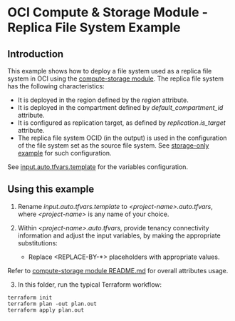 # OCI Compute & Storage Module - Replica File System Example

## Introduction

This example shows how to deploy a file system used as a replica file system in OCI using the [compute-storage module](../../). The replica file system has the following characteristics:
- It is deployed in the region defined by the *region* attribute.
- It is deployed in the compartment defined by *default_compartment_id* attribute.
- It is configured as replication target, as defined by *replication.is_target* attribute.
- The replica file system OCID (in the output) is used in the configuration of the file system set as the source file system. See [storage-only example](../storage-only/) for such configuration.

See [input.auto.tfvars.template](./input.auto.tfvars.template) for the variables configuration.

## Using this example
1. Rename *input.auto.tfvars.template* to *\<project-name\>.auto.tfvars*, where *\<project-name\>* is any name of your choice.

2. Within *\<project-name\>.auto.tfvars*, provide tenancy connectivity information and adjust the input variables, by making the appropriate substitutions:
   - Replace \<REPLACE-BY-\*\> placeholders with appropriate values. 
   
Refer to [compute-storage module README.md](../../README.md) for overall attributes usage.

3. In this folder, run the typical Terraform workflow:
```
terraform init
terraform plan -out plan.out
terraform apply plan.out
```